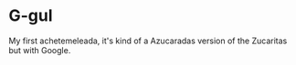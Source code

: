 # G-gul
My first achetemeleada, it's kind of a Azucaradas version of the Zucaritas but with Google.
